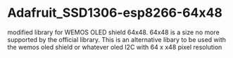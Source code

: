 # Adafruit_SSD1306-esp8266-64x48
modified library for WEMOS OLED shield 64x48.
64x48 is a size no more supported by the official library. This is an alternative libary to be used with the wemos oled shield or whatever oled I2C with 64 x x48 pixel resolution
